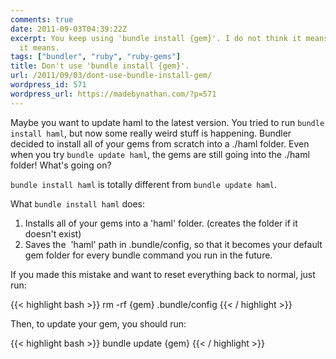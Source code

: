 ```yaml
---
comments: true
date: 2011-09-03T04:39:22Z
excerpt: You keep using 'bundle install {gem}'. I do not think it means what you think
  it means.
tags: ["bundler", "ruby", "ruby-gems"]
title: Don't use 'bundle install {gem}'.
url: /2011/09/03/dont-use-bundle-install-gem/
wordpress_id: 571
wordpress_url: https://madebynathan.com/?p=571
---
```


Maybe you want to update haml to the latest version. You tried to run <code>bundle install haml</code>, but now some really weird stuff is happening. Bundler decided to install all of your gems from scratch into a ./haml folder. Even when you try <code>bundle update haml</code>, the gems are still going into the ./haml folder! What's going on?

<code>bundle install haml</code> is totally different from <code>bundle update haml</code>.

What <code>bundle install haml</code> does:
<ol>
	<li>Installs all of your gems into a 'haml' folder. (creates the folder if it doesn't exist)</li>
	<li>Saves the  'haml' path in .bundle/config, so that it becomes your default gem folder for every bundle command you run in the future.</li>
</ol>

If you made this mistake and want to reset everything back to normal, just run:

{{< highlight bash >}}
rm -rf {gem} .bundle/config
{{< / highlight >}}


Then, to update your gem, you should run:

{{< highlight bash >}}
bundle update {gem}
{{< / highlight >}}

